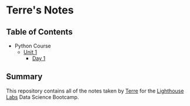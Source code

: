 # Terre's Notes

## Table of Contents
* Python Course
    * [Unit 1](/Unit_1) 
        * [Day 1](/Unit_1/Day_1)

## Summary 

This repository contains all of the notes taken by [Terre](https://github.com/Terrele) for the [Lighthouse Labs](https://www.lighthouselabs.ca/) Data Science Bootcamp.